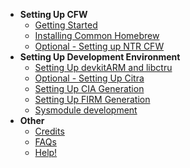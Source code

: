 - **Setting Up CFW**
  - [Getting Started](/Getting-Started)
  - [Installing Common Homebrew](/homebrew)
  - [Optional - Setting up NTR CFW](/NTR)
- **Setting Up Development Environment**
  - [Setting Up devkitARM and libctru](/devkitARM)
  - [Optional - Setting Up Citra](/Citra)
  - [Setting Up CIA Generation](/CIA)
  - [Setting Up FIRM Generation](/firm)
  - [Sysmodule development](/sysmodule)
- **Other**
  - [Credits](/Credits)
  - [FAQs](/FAQ)
  - [Help!](https://discord.gg/)
